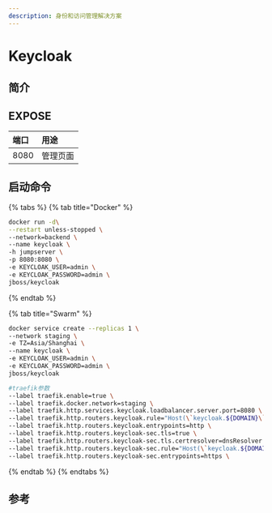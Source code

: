 ```yaml
---
description: 身份和访问管理解决方案
---
```


# Keycloak

## 简介



## EXPOSE

| 端口 | 用途 |
| :--- | :--- |
| 8080 | 管理页面 |



## 启动命令

{% tabs %}
{% tab title="Docker" %}
```bash
docker run -d\
--restart unless-stopped \
--network=backend \
--name keycloak \
-h jumpserver \
-p 8080:8080 \
-e KEYCLOAK_USER=admin \
-e KEYCLOAK_PASSWORD=admin \
jboss/keycloak
```
{% endtab %}

{% tab title="Swarm" %}
```bash
docker service create --replicas 1 \
--network staging \
-e TZ=Asia/Shanghai \
--name keycloak \
-e KEYCLOAK_USER=admin \
-e KEYCLOAK_PASSWORD=admin \
jboss/keycloak

#traefik参数
--label traefik.enable=true \
--label traefik.docker.network=staging \
--label traefik.http.services.keycloak.loadbalancer.server.port=8080 \
--label traefik.http.routers.keycloak.rule="Host(\`keycloak.${DOMAIN}\`)" \
--label traefik.http.routers.keycloak.entrypoints=http \
--label traefik.http.routers.keycloak-sec.tls=true \
--label traefik.http.routers.keycloak-sec.tls.certresolver=dnsResolver \
--label traefik.http.routers.keycloak-sec.rule="Host(\`keycloak.${DOMAIN}\`)" \
--label traefik.http.routers.keycloak-sec.entrypoints=https \
```
{% endtab %}
{% endtabs %}



## 参考

